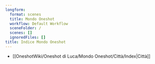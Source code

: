 ```yaml
---
longform:
  format: scenes
  title: Mondo Oneshot
  workflow: Default Workflow
  sceneFolder: /
  scenes: []
  ignoredFiles: []
title: Indice Mondo Oneshot
---
```

- [[OneshotWiki/Oneshot di Luca/Mondo Oneshot/Città/Index|Città]]